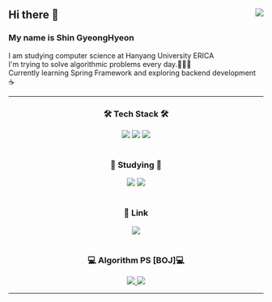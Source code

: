 ## Hi there 👋 <img src="https://komarev.com/ghpvc/?username=tlsrudgus0501&label=Profile%20views&color=198754&style=flat" align="right"/>

### My name is Shin GyeongHyeon
I am studying computer science at Hanyang University ERICA  
I'm trying to solve algorithmic problems every day.🚀🚀🚀  
Currently learning Spring Framework and exploring backend development ☕

___
<h3 align="center">🛠️ Tech Stack 🛠️</h3>
<div align="center">
  <img src="https://img.shields.io/badge/C-8B9CC.svg?style=flat&logo=C&logoColor=20232a" />
  <img src="https://img.shields.io/badge/C++-00599C?style=flat&logo=cplusplus&logoColor=white"/>
    <img src="https://img.shields.io/badge/Java-007396?style=flat&logo=java&logoColor=white"/>
</div>


<br>
<h3 align="center">🌱 Studying 🌱</h3>
<div align="center">
  <img src="https://img.shields.io/badge/Spring-6DB33F.svg?style=flat&logo=Spring&logoColor=white" />
    <img src="https://img.shields.io/badge/MySQL-4479A1?style=flat&logo=MySQL&logoColor=white"/>
</div>

<br>
<h3 align="center"> 🔗 Link </h3>
<div align="center">
 <a href="https://velog.io/SKH0501" target="_blank">
    <img src="https://img.shields.io/badge/Velog-20C997?style=flat&logo=velog&logoColor=white"/>
   </a>
</div>

<br>
<h3 align="center"> 💻 Algorithm PS [BOJ]💻 </h3>
  <div align="center">
  <a href="https://solved.ac/tlsrudgus0501/">
    <img src="http://mazassumnida.wtf/api/v2/generate_badge?boj=tlsrudgus0501" />
  </a>
  <img src="http://mazandi.herokuapp.com/api?handle=tlsrudgus0501&theme=warm" />
</div>


---



<!--
**SKH0501/SKH0501** is a ✨ _special_ ✨ repository because its `README.md` (this file) appears on your GitHub profile.

Here are some ideas to get you started:

- 🔭 I’m currently working on ...
- 🌱 I’m currently learning ...
- 👯 I’m looking to collaborate on ...
- 🤔 I’m looking for help with ...
- 💬 Ask me about ...
- 📫 How to reach me: ...
- 😄 Pronouns: ...
- ⚡ Fun fact: ...
-->
